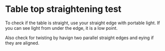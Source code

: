 # Table top straightening test #
To check if the table is straight, use your straight edge with portable light.
If you can see light from under the edge, it is a low point.

Also check for twisting by havign two parallel straight edges and eying if they are aligned.

